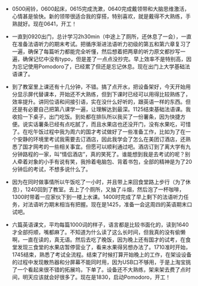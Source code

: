 - 0500闹铃，0600起床，0615完成洗漱，0640完成戴领带和大脑思维激活，心情甚是愉快。新的领带很适合我的穿搭，特别喜欢，就是戴得不大熟练，手熟就好。现在0641，开工！

- 一直到0920出门，总计学习2h30min（中途上了厕所，还休息了一会），一直在准备法语听力的期末考试。把循序渐进法语听力初级的第五和第六章复习了一遍，确保了每篇听力都能完全听懂，然后想着把两章的听力原文都抄写一遍，确保记忆中没有typo，但是差了一点点没抄完。早上效率不是特别高，因为忘记使用Pomodoro了，已经累了但还是忘记休息。现在出门上大学基础法语课了。

- 到了教室里上课还有十几分钟，不错。搞了点开水，把设备架好，今天开始用分显示屏代替课本，开始还不大熟练，但到下课时已经可以用得比较熟练了，效率提升。讲同位语和间接引语，实在没什么好听的，跟英语一样的东西。但还是有必要自己把第八课学一遍，让理解达到最深。1125结束基础法语课。我收拾一下桌子，出门吃饭。到处都在排队所以我买了一份薯条，因为快捷方便。说实话薯条已经有点吃腻了，而且水果店也还没开门，没有水果吃，可惜了。在吃午饭过程中我为周六的国才考试做好了一些准备工作，比如为了在一个安静的环境里考试我需要去订酒店，因此我学会了怎么在美团订酒店，还熟悉了国才网考的一些相关事宜。但愿可以顺利通过吧。酒店订到了离大学有九分钟路程的一家，叫“情侣酒店”，真的笑死了。谁能想到我是去考试的呢？别人牵着对象的小手有说有笑，我拎着电脑包、背着书包，全部的精神是为了20分钟后的考试，不想多说什么了。

- 因为在同时做事情所以午饭吃了一小时，并且带上来回食堂路上步行（为了休息），1240回到了教室。去上了个厕所，又抽了斗烟，然后泡了一杯咖啡，1300时带着一应家伙下到一楼上水课。1400时完成了早上剩下的法语听力任务，对法语听力期末相当有把握。现在是1425，准备一会这周四的英语期末口试吧。

- 六篇英语课文，平均每篇1000词的样子，语言都是比较书面化的，读到1640才全部捋顺，嘴都麻了。不知道为什么读了这么长时间，但我真的没有偷懒啊，一直在读的，真无语。然后去吃了晚饭，因为晚上还有国才的试考，在食堂发现三食堂的水果店暂停营业了，看来水果得另想办法了。1710准时开始，1745结束，熟悉了考试全流程。结束了时候打算开始晚上的工作，在架设设备的过程中发现散热器和分屏幕不能同时用，因为USB口不够用，于是上淘宝挑了一个看起来很不错的拓展坞，下单了。设备还不大熟练，架来架去费了点时间，明天应该就会好很多了。现在是1830，启动Pomodoro，开工！